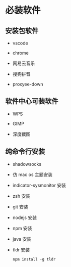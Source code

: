 # 必装软件

## 安装包软件

- vscode

- chrome

- 网易云音乐

- 搜狗拼音

- proxyee-down

## 软件中心可装软件

- WPS

- GIMP

- 深度截图

## 纯命令行安装

- shadowsocks

- 仿 mac os 主题安装

- indicator-sysmonitor 安装

- zsh 安装

- git 安装

- nodejs 安装

- npm 安装

- java 安装

- tldr 安装

    `npm install -g tldr`